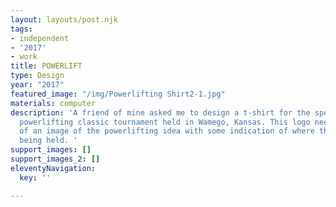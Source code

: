 ```yaml
---
layout: layouts/post.njk
tags:
- independent
- '2017'
- work
title: POWERLIFT
type: Design
year: "2017"
featured_image: "/img/Powerlifting Shirt2-1.jpg"
materials: computer
description: 'A friend of mine asked me to design a t-shirt for the special olympics
  powerlifting classic tournament held in Wamego, Kansas. This logo needed to consist
  of an image of the powerlifting idea with some indication of where the event was
  being held. '
support_images: []
support_images_2: []
eleventyNavigation:
  key: ''

---
```

